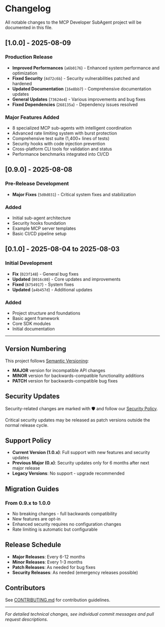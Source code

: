 # Changelog

All notable changes to the MCP Developer SubAgent project will be documented in this file.

## [1.0.0] - 2025-08-09

### Production Release
- **Improved Performances** (`a6b0176`) - Enhanced system performance and optimization
- **Fixed Security** (`4d72c6b`) - Security vulnerabilities patched and hardened
- **Updated Documentation** (`16e8bb7`) - Comprehensive documentation updates
- **General Updates** (`73624e4`) - Various improvements and bug fixes
- **Fixed Dependencies** (`268135a`) - Dependency issues resolved

### Major Features Added
- 8 specialized MCP sub-agents with intelligent coordination
- Advanced rate limiting system with burst protection
- Comprehensive test suite (1,400+ lines of tests)
- Security hooks with code injection prevention
- Cross-platform CLI tools for validation and status
- Performance benchmarks integrated into CI/CD

## [0.9.0] - 2025-08-08

### Pre-Release Development
- **Major Fixes** (`5d0d031`) - Critical system fixes and stabilization

### Added
- Initial sub-agent architecture
- Security hooks foundation
- Example MCP server templates
- Basic CI/CD pipeline setup

## [0.1.0] - 2025-08-04 to 2025-08-03

### Initial Development
- **Fix** (`023f148`) - General bug fixes
- **Updated** (`8016c80`) - Core updates and improvements  
- **Fixed** (`6754917`) - System fixes
- **Updated** (`a4b457d`) - Additional updates

### Added
- Project structure and foundations
- Basic agent framework
- Core SDK modules
- Initial documentation

---

## Version Numbering

This project follows [Semantic Versioning](https://semver.org/):
- **MAJOR** version for incompatible API changes
- **MINOR** version for backwards-compatible functionality additions  
- **PATCH** version for backwards-compatible bug fixes

## Security Updates

Security-related changes are marked with 🛡️ and follow our [Security Policy](SECURITY.md).

Critical security updates may be released as patch versions outside the normal release cycle.

## Support Policy

- **Current Version (1.0.x)**: Full support with new features and security updates
- **Previous Major (0.x)**: Security updates only for 6 months after next major release
- **Legacy Versions**: No support - upgrade recommended

## Migration Guides

### From 0.9.x to 1.0.0
- No breaking changes - full backwards compatibility
- New features are opt-in
- Enhanced security requires no configuration changes
- Rate limiting is automatic but configurable

## Release Schedule

- **Major Releases**: Every 6-12 months
- **Minor Releases**: Every 1-3 months  
- **Patch Releases**: As needed for bug fixes
- **Security Releases**: As needed (emergency releases possible)

## Contributors

See [CONTRIBUTING.md](CONTRIBUTING.md) for contribution guidelines.

---

*For detailed technical changes, see individual commit messages and pull request descriptions.*